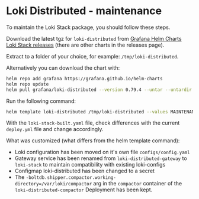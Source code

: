 # Loki Distributed - maintenance

To maintain the Loki Stack package, you should follow these steps.

Download the latest tgz for `loki-distributed` from [Grafana Helm Charts Loki Stack releases][github-releases] (there are other charts in the releases page).

Extract to a folder of your choice, for example: `/tmp/loki-distributed`.

Alternatively you can download the chart with:

```bash
helm repo add grafana https://grafana.github.io/helm-charts
helm repo update
helm pull grafana/loki-distributed --version 0.79.4 --untar --untardir /tmp # this command will download the chart in /tmp/loki-stack
```

Run the following command:

```bash
helm template loki-distributed /tmp/loki-distributed --values MAINTENANCE.values.yaml -n logging > loki-distributed-built.yaml
```

With the `loki-stack-built.yaml` file, check differences with the current `deploy.yml` file and change accordingly.

What was customized (what differs from the helm template command):

- Loki configuration has been moved on it's own file `configs/config.yaml`
- Gateway service has been renamed from `loki-distributed-gateway` to `loki-stack` to maintain compatibility with existing loki-configs
- Configmap loki-distributed has been changed to a secret
- The `-boltdb.shipper.compactor.working-directory=/var/loki/compactor` arg in the `compactor` container of the `loki-distributed-compactor` Deployment
  has been kept.

[github-releases]: https://github.com/grafana/helm-charts/releases?q=loki-distributed&expanded=true
